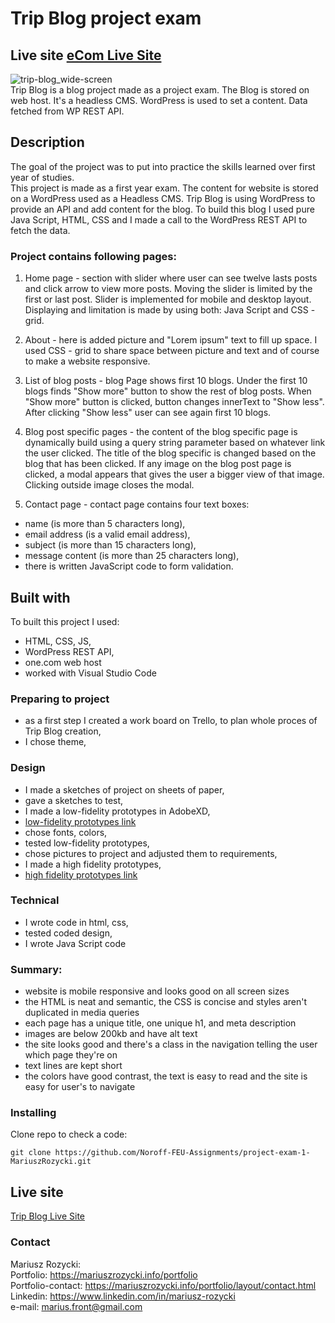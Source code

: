 # Trip Blog project exam

## Live site [eCom Live Site](https://ecom-react-mariusz.netlify.app/)

![trip-blog_wide-screen](https://user-images.githubusercontent.com/55709542/224534794-ed407588-0d07-478a-82a3-a5df73cab23c.jpg) <br>
Trip Blog is a blog project made as a project exam. The Blog is stored on web host. It's a headless CMS.
WordPress is used to set a content. Data fetched from WP REST API.

## Description

The goal of the project was to put into practice the skills learned over first year of studies. <br>
This project is made as a first year exam. The content for website is stored on a WordPress used as a Headless CMS.
Trip Blog is using WordPress to provide an API and add content for the blog.
To build this blog I used pure Java Script, HTML, CSS and I made a call to the WordPress REST API to fetch the data.

### Project contains following pages:

1. Home page -
   section with slider where user can see twelve lasts posts and click arrow to view more posts.
   Moving the slider is limited by the first or last post. Slider is implemented for mobile and desktop layout.
   Displaying and limitation is made by using both: Java Script and CSS - grid.

2. About -
   here is added picture and "Lorem ipsum" text to fill up space.
   I used CSS - grid to share space between picture and text and of course to make a website responsive.

3. List of blog posts -
   blog Page shows first 10 blogs. Under the first 10 blogs finds "Show more" button to show the rest of blog posts.
   When "Show more" button is clicked, button changes innerText to "Show less".
   After clicking "Show less" user can see again first 10 blogs.

4. Blog post specific pages -
   the content of the blog specific page is dynamically build using a query string parameter based on whatever link the user clicked.
   The title of the blog specific is changed based on the blog that has been clicked.
   If any image on the blog post page is clicked, a modal appears that gives the user a bigger view of that image.
   Clicking outside image closes the modal.

5. Contact page -
   contact page contains four text boxes:

- name (is more than 5 characters long),
- email address (is a valid email address),
- subject (is more than 15 characters long),
- message content (is more than 25 characters long),
- there is written JavaScript code to form validation.

## Built with

To built this project I used:

- HTML, CSS, JS,
- WordPress REST API,
- one.com web host
- worked with Visual Studio Code

### Preparing to project

- as a first step I created a work board on Trello, to plan whole proces of Trip Blog creation,
- I chose theme,

### Design

- I made a sketches of project on sheets of paper,
- gave a sketches to test,
- I made a low-fidelity prototypes in AdobeXD,
- [low-fidelity prototypes link](https://xd.adobe.com/view/d3d013b5-59b5-4d6d-a9f7-1fceaed6b4f9-8683/)
- chose fonts, colors,
- tested low-fidelity prototypes,
- chose pictures to project and adjusted them to requirements,
- I made a high fidelity prototypes,
- [high fidelity prototypes link](https://xd.adobe.com/view/9c2b8924-c967-4e13-9cfc-94a14faa8591-c978/)

### Technical

- I wrote code in html, css,
- tested coded design,
- I wrote Java Script code

### Summary:

- website is mobile responsive and looks good on all screen sizes
- the HTML is neat and semantic, the CSS is concise and styles aren't duplicated in media queries
- each page has a unique title, one unique h1, and meta description
- images are below 200kb and have alt text
- the site looks good and there's a class in the navigation telling the user which page they're on
- text lines are kept short
- the colors have good contrast, the text is easy to read and the site is easy for user's to navigate

### Installing

Clone repo to check a code:<br>

```
git clone https://github.com/Noroff-FEU-Assignments/project-exam-1-MariuszRozycki.git
```

## Live site <br>

[Trip Blog Live Site](https://dynamic-twilight-02d190.netlify.app/)

### Contact

Mariusz Rozycki: <br>
Portfolio: https://mariuszrozycki.info/portfolio <br>
Portfolio-contact: https://mariuszrozycki.info/portfolio/layout/contact.html <br>
Linkedin: https://www.linkedin.com/in/mariusz-rozycki <br>
e-mail: <marius.front@gmail.com>
